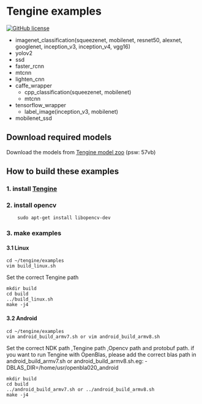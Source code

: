 # Tengine examples

[![GitHub license](http://OAID.github.io/pics/apache_2.0.svg)](./LICENSE)

- imagenet_classification(squeezenet, mobilenet, resnet50, alexnet, googlenet, inception_v3, inception_v4, vgg16)
- yolov2
- ssd
- faster_rcnn
- mtcnn
- lighten_cnn
- caffe_wrapper
  - cpp_classification(squeezenet, mobilenet)
  - mtcnn
- tensorflow_wrapper
  - label_image(inception_v3, mobilenet)
- mobilenet_ssd


## Download required models
Download the models from [Tengine model zoo](https://pan.baidu.com/s/1LXZ8vOdyOo50IXS0CUPp8g) (psw: 57vb)


## How to build these examples
### 1. install [Tengine](https://github.com/OAID/Tengine)
### 2. install opencv

```
    sudo apt-get install libopencv-dev
```
### 3. make examples
#### 3.1 Linux
```
cd ~/tengine/examples
vim build_linux.sh
```
Set the correct Tengine path
```
mkdir build
cd build
../build_linux.sh
make -j4 
```
#### 3.2 Android
```
cd ~/tengine/examples
vim android_build_armv7.sh or vim android_build_armv8.sh
```
Set the correct NDK path ,Tengine path ,Opencv path and  protobuf path. if you want to run Tengine with OpenBlas, please add the correct blas path in android_build_armv7.sh or android_build_armv8.sh.eg: -DBLAS_DIR=/home/usr/openbla020_android
```
mkdir build
cd build
../android_build_armv7.sh or ../android_build_armv8.sh
make -j4
```

